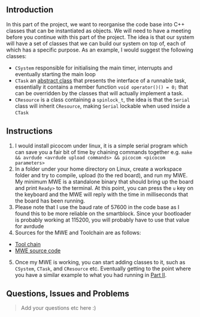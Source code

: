 ## Introduction
In this part of the project, we want to reorganise the code base into C++ classes that can be instantiated as objects. We will need to have a meeting before you continue with this part of the project. The idea is that our system will have a set of classes that we can build our system on top of, each of which has a specific purpose. As an example, I would suggest the following classes:

* `CSystem` responsible for initialising the main timer, interrupts and eventually starting the main loop
* `CTask` an [abstract class](https://en.wikipedia.org/wiki/Abstract_type) that presents the interface of a runnable task, essentially it contains a member function `void operator()() = 0;` that can be overridden by the classes that will actually implement a task.
* `CResource` is a class containing a `spinlock_t`, the idea is that the `Serial` class will inherit `CResource`, making `Serial` lockable when used inside a `CTask`

## Instructions
1. I would install picocom under linux, it is a simple serial program which can save you a fair bit of time by chaining commands together e.g. `make && avrdude <avrdude upload commands> && picocom <picocom parameters>`
2. In a folder under your home directory on Linux, create a workspace folder and try to compile, upload (to the red board), and run my MWE. My minimum MWE is a standalone binary that should bring up the board and print `Ready>` to the terminal. At this point, you can press the `u` key on the keyboard and the MWE will reply with the time in milliseconds that the board has been running.
3. Please note that I use the baud rate of 57600 in the code base as I found this to be more reliable on the smartblock. Since your bootloader is probably working at 115200, you will probably have to use that value for avrdude
4. Sources for the MWE and Toolchain are as follows:
 * [Tool chain](https://dl.dropboxusercontent.com/u/34090710/toolchain.tar.gz)
 * [MWE source code](../code/mwe)
5. Once my MWE is working, you can start adding classes to it, such as `CSystem`, `CTask`, and `CResource` etc. Eventually getting to the point where you have a similar example to what you had running in [Part II](./Project-Part-II:-Uploading-and-Running-AVR-OS.md).

## Questions, Issues and Problems

> Add your questions etc here :)
